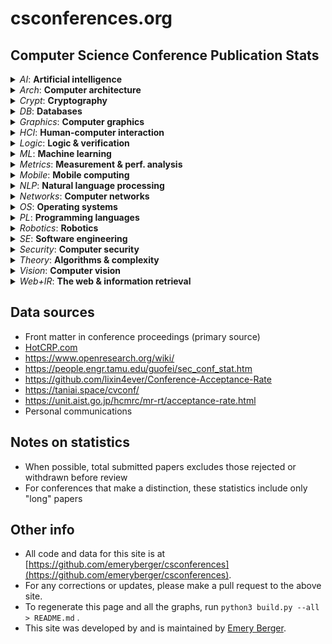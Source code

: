 # csconferences.org

## Computer Science Conference Publication Stats


<details>
<summary>
<em>AI</em>: <b>Artificial intelligence</b>
</summary>
<A NAME="AAAI">
<B>AAAI</B><br />
<IMG SRC="https://github.com/emeryberger/csconferences/blob/main/graphs/AAAI.png?raw=true" WIDTH="500">
</A>
<A NAME="IJCAI">
<B>IJCAI</B><br />
<IMG SRC="https://github.com/emeryberger/csconferences/blob/main/graphs/IJCAI.png?raw=true" WIDTH="500">
</A>
</details>

<details>
<summary>
<em>Arch</em>: <b>Computer architecture</b>
</summary>
<A NAME="ASPLOS">
<B>ASPLOS</B><br />
<IMG SRC="https://github.com/emeryberger/csconferences/blob/main/graphs/ASPLOS.png?raw=true" WIDTH="500">
</A>
<A NAME="HPCA">
<B>HPCA</B><br />
<IMG SRC="https://github.com/emeryberger/csconferences/blob/main/graphs/HPCA.png?raw=true" WIDTH="500">
</A>
<A NAME="ISCA">
<B>ISCA</B><br />
<IMG SRC="https://github.com/emeryberger/csconferences/blob/main/graphs/ISCA.png?raw=true" WIDTH="500">
</A>
<A NAME="MICRO">
<B>MICRO</B><br />
<IMG SRC="https://github.com/emeryberger/csconferences/blob/main/graphs/MICRO.png?raw=true" WIDTH="500">
</A>
</details>

<details>
<summary>
<em>Crypt</em>: <b>Cryptography</b>
</summary>
<A NAME="CRYPTO">
<B>CRYPTO</B><br />
<IMG SRC="https://github.com/emeryberger/csconferences/blob/main/graphs/CRYPTO.png?raw=true" WIDTH="500">
</A>
<A NAME="EuroCrypt">
<B>EuroCrypt</B><br />
<IMG SRC="https://github.com/emeryberger/csconferences/blob/main/graphs/EuroCrypt.png?raw=true" WIDTH="500">
</A>
</details>

<details>
<summary>
<em>DB</em>: <b>Databases</b>
</summary>
<A NAME="ICDE">
<B>ICDE</B><br />
<IMG SRC="https://github.com/emeryberger/csconferences/blob/main/graphs/ICDE.png?raw=true" WIDTH="500">
</A>
<A NAME="PODS">
<B>PODS</B><br />
<IMG SRC="https://github.com/emeryberger/csconferences/blob/main/graphs/PODS.png?raw=true" WIDTH="500">
</A>
<A NAME="SIGMOD">
<B>SIGMOD</B><br />
<IMG SRC="https://github.com/emeryberger/csconferences/blob/main/graphs/SIGMOD.png?raw=true" WIDTH="500">
</A>
<A NAME="VLDB">
<B>VLDB</B><br />
<IMG SRC="https://github.com/emeryberger/csconferences/blob/main/graphs/VLDB.png?raw=true" WIDTH="500">
</A>
</details>

<details>
<summary>
<em>Graphics</em>: <b>Computer graphics</b>
</summary>
<A NAME="SIGGRAPH">
<B>SIGGRAPH</B><br />
<IMG SRC="https://github.com/emeryberger/csconferences/blob/main/graphs/SIGGRAPH.png?raw=true" WIDTH="500">
</A>
</details>

<details>
<summary>
<em>HCI</em>: <b>Human-computer interaction</b>
</summary>
<A NAME="CHI">
<B>CHI</B><br />
<IMG SRC="https://github.com/emeryberger/csconferences/blob/main/graphs/CHI.png?raw=true" WIDTH="500">
</A>
</details>

<details>
<summary>
<em>Logic</em>: <b>Logic & verification</b>
</summary>
<A NAME="CAV">
<B>CAV</B><br />
<IMG SRC="https://github.com/emeryberger/csconferences/blob/main/graphs/CAV.png?raw=true" WIDTH="500">
</A>
<A NAME="LICS">
<B>LICS</B><br />
<IMG SRC="https://github.com/emeryberger/csconferences/blob/main/graphs/LICS.png?raw=true" WIDTH="500">
</A>
</details>

<details>
<summary>
<em>ML</em>: <b>Machine learning</b>
</summary>
<A NAME="ICLR">
<B>ICLR</B><br />
<IMG SRC="https://github.com/emeryberger/csconferences/blob/main/graphs/ICLR.png?raw=true" WIDTH="500">
</A>
<A NAME="ICML">
<B>ICML</B><br />
<IMG SRC="https://github.com/emeryberger/csconferences/blob/main/graphs/ICML.png?raw=true" WIDTH="500">
</A>
<A NAME="NeurIPS">
<B>NeurIPS</B><br />
<IMG SRC="https://github.com/emeryberger/csconferences/blob/main/graphs/NeurIPS.png?raw=true" WIDTH="500">
</A>
</details>

<details>
<summary>
<em>Metrics</em>: <b>Measurement & perf. analysis</b>
</summary>
<A NAME="IMC">
<B>IMC</B><br />
<IMG SRC="https://github.com/emeryberger/csconferences/blob/main/graphs/IMC.png?raw=true" WIDTH="500">
</A>
<A NAME="SIGMETRICS">
<B>SIGMETRICS</B><br />
<IMG SRC="https://github.com/emeryberger/csconferences/blob/main/graphs/SIGMETRICS.png?raw=true" WIDTH="500">
</A>
</details>

<details>
<summary>
<em>Mobile</em>: <b>Mobile computing</b>
</summary>
<A NAME="MobiCom">
<B>MobiCom</B><br />
<IMG SRC="https://github.com/emeryberger/csconferences/blob/main/graphs/MobiCom.png?raw=true" WIDTH="500">
</A>
</details>

<details>
<summary>
<em>NLP</em>: <b>Natural language processing</b>
</summary>
<A NAME="ACL">
<B>ACL</B><br />
<IMG SRC="https://github.com/emeryberger/csconferences/blob/main/graphs/ACL.png?raw=true" WIDTH="500">
</A>
<A NAME="EMNLP">
<B>EMNLP</B><br />
<IMG SRC="https://github.com/emeryberger/csconferences/blob/main/graphs/EMNLP.png?raw=true" WIDTH="500">
</A>
</details>

<details>
<summary>
<em>Networks</em>: <b>Computer networks</b>
</summary>
<A NAME="NSDI">
<B>NSDI</B><br />
<IMG SRC="https://github.com/emeryberger/csconferences/blob/main/graphs/NSDI.png?raw=true" WIDTH="500">
</A>
<A NAME="SIGCOMM">
<B>SIGCOMM</B><br />
<IMG SRC="https://github.com/emeryberger/csconferences/blob/main/graphs/SIGCOMM.png?raw=true" WIDTH="500">
</A>
</details>

<details>
<summary>
<em>OS</em>: <b>Operating systems</b>
</summary>
<A NAME="EuroSys">
<B>EuroSys</B><br />
<IMG SRC="https://github.com/emeryberger/csconferences/blob/main/graphs/EuroSys.png?raw=true" WIDTH="500">
</A>
<A NAME="FAST">
<B>FAST</B><br />
<IMG SRC="https://github.com/emeryberger/csconferences/blob/main/graphs/FAST.png?raw=true" WIDTH="500">
</A>
<A NAME="OSDI">
<B>OSDI</B><br />
<IMG SRC="https://github.com/emeryberger/csconferences/blob/main/graphs/OSDI.png?raw=true" WIDTH="500">
</A>
<A NAME="SOSP">
<B>SOSP</B><br />
<IMG SRC="https://github.com/emeryberger/csconferences/blob/main/graphs/SOSP.png?raw=true" WIDTH="500">
</A>
<A NAME="USENIX-ATC">
<B>USENIX-ATC</B><br />
<IMG SRC="https://github.com/emeryberger/csconferences/blob/main/graphs/USENIX-ATC.png?raw=true" WIDTH="500">
</A>
</details>

<details>
<summary>
<em>PL</em>: <b>Programming languages</b>
</summary>
<A NAME="CC">
<B>CC</B><br />
<IMG SRC="https://github.com/emeryberger/csconferences/blob/main/graphs/CC.png?raw=true" WIDTH="500">
</A>
<A NAME="CGO">
<B>CGO</B><br />
<IMG SRC="https://github.com/emeryberger/csconferences/blob/main/graphs/CGO.png?raw=true" WIDTH="500">
</A>
<A NAME="ECOOP">
<B>ECOOP</B><br />
<IMG SRC="https://github.com/emeryberger/csconferences/blob/main/graphs/ECOOP.png?raw=true" WIDTH="500">
</A>
<A NAME="ICFP">
<B>ICFP</B><br />
<IMG SRC="https://github.com/emeryberger/csconferences/blob/main/graphs/ICFP.png?raw=true" WIDTH="500">
</A>
<A NAME="ISMM">
<B>ISMM</B><br />
<IMG SRC="https://github.com/emeryberger/csconferences/blob/main/graphs/ISMM.png?raw=true" WIDTH="500">
</A>
<A NAME="OOPSLA">
<B>OOPSLA</B><br />
<IMG SRC="https://github.com/emeryberger/csconferences/blob/main/graphs/OOPSLA.png?raw=true" WIDTH="500">
</A>
<A NAME="PLDI">
<B>PLDI</B><br />
<IMG SRC="https://github.com/emeryberger/csconferences/blob/main/graphs/PLDI.png?raw=true" WIDTH="500">
</A>
<A NAME="POPL">
<B>POPL</B><br />
<IMG SRC="https://github.com/emeryberger/csconferences/blob/main/graphs/POPL.png?raw=true" WIDTH="500">
</A>
<A NAME="PPoPP">
<B>PPoPP</B><br />
<IMG SRC="https://github.com/emeryberger/csconferences/blob/main/graphs/PPoPP.png?raw=true" WIDTH="500">
</A>
</details>

<details>
<summary>
<em>Robotics</em>: <b>Robotics</b>
</summary>
<A NAME="ICRA">
<B>ICRA</B><br />
<IMG SRC="https://github.com/emeryberger/csconferences/blob/main/graphs/ICRA.png?raw=true" WIDTH="500">
</A>
<A NAME="IROS">
<B>IROS</B><br />
<IMG SRC="https://github.com/emeryberger/csconferences/blob/main/graphs/IROS.png?raw=true" WIDTH="500">
</A>
</details>

<details>
<summary>
<em>SE</em>: <b>Software engineering</b>
</summary>
<A NAME="ASE">
<B>ASE</B><br />
<IMG SRC="https://github.com/emeryberger/csconferences/blob/main/graphs/ASE.png?raw=true" WIDTH="500">
</A>
<A NAME="FSE">
<B>FSE</B><br />
<IMG SRC="https://github.com/emeryberger/csconferences/blob/main/graphs/FSE.png?raw=true" WIDTH="500">
</A>
<A NAME="ICSE">
<B>ICSE</B><br />
<IMG SRC="https://github.com/emeryberger/csconferences/blob/main/graphs/ICSE.png?raw=true" WIDTH="500">
</A>
<A NAME="ISSTA">
<B>ISSTA</B><br />
<IMG SRC="https://github.com/emeryberger/csconferences/blob/main/graphs/ISSTA.png?raw=true" WIDTH="500">
</A>
</details>

<details>
<summary>
<em>Security</em>: <b>Computer security</b>
</summary>
<A NAME="CCS">
<B>CCS</B><br />
<IMG SRC="https://github.com/emeryberger/csconferences/blob/main/graphs/CCS.png?raw=true" WIDTH="500">
</A>
<A NAME="NDSS">
<B>NDSS</B><br />
<IMG SRC="https://github.com/emeryberger/csconferences/blob/main/graphs/NDSS.png?raw=true" WIDTH="500">
</A>
<A NAME="Oakland">
<B>Oakland</B><br />
<IMG SRC="https://github.com/emeryberger/csconferences/blob/main/graphs/Oakland.png?raw=true" WIDTH="500">
</A>
<A NAME="UsenixSec">
<B>UsenixSec</B><br />
<IMG SRC="https://github.com/emeryberger/csconferences/blob/main/graphs/UsenixSec.png?raw=true" WIDTH="500">
</A>
</details>

<details>
<summary>
<em>Theory</em>: <b>Algorithms & complexity</b>
</summary>
<A NAME="FOCS">
<B>FOCS</B><br />
<IMG SRC="https://github.com/emeryberger/csconferences/blob/main/graphs/FOCS.png?raw=true" WIDTH="500">
</A>
<A NAME="SODA">
<B>SODA</B><br />
<IMG SRC="https://github.com/emeryberger/csconferences/blob/main/graphs/SODA.png?raw=true" WIDTH="500">
</A>
<A NAME="STOC">
<B>STOC</B><br />
<IMG SRC="https://github.com/emeryberger/csconferences/blob/main/graphs/STOC.png?raw=true" WIDTH="500">
</A>
</details>

<details>
<summary>
<em>Vision</em>: <b>Computer vision</b>
</summary>
<A NAME="CVPR">
<B>CVPR</B><br />
<IMG SRC="https://github.com/emeryberger/csconferences/blob/main/graphs/CVPR.png?raw=true" WIDTH="500">
</A>
<A NAME="ECCV">
<B>ECCV</B><br />
<IMG SRC="https://github.com/emeryberger/csconferences/blob/main/graphs/ECCV.png?raw=true" WIDTH="500">
</A>
<A NAME="ICCV">
<B>ICCV</B><br />
<IMG SRC="https://github.com/emeryberger/csconferences/blob/main/graphs/ICCV.png?raw=true" WIDTH="500">
</A>
</details>

<details>
<summary>
<em>Web+IR</em>: <b>The web & information retrieval</b>
</summary>
<A NAME="SIGIR">
<B>SIGIR</B><br />
<IMG SRC="https://github.com/emeryberger/csconferences/blob/main/graphs/SIGIR.png?raw=true" WIDTH="500">
</A>
<A NAME="WSDM">
<B>WSDM</B><br />
<IMG SRC="https://github.com/emeryberger/csconferences/blob/main/graphs/WSDM.png?raw=true" WIDTH="500">
</A>
</details>


## Data sources

* Front matter in conference proceedings (primary source)
* [HotCRP.com](https://hotcrp.com)
* https://www.openresearch.org/wiki/
* https://people.engr.tamu.edu/guofei/sec_conf_stat.htm
* https://github.com/lixin4ever/Conference-Acceptance-Rate
* https://taniai.space/cvconf/
* https://unit.aist.go.jp/hcmrc/mr-rt/acceptance-rate.html
* Personal communications

## Notes on statistics

* When possible, total submitted papers excludes those rejected or withdrawn before review
* For conferences that make a distinction, these statistics include only "long" papers

## Other info

* All code and data for this site is at [https://github.com/emeryberger/csconferences](https://github.com/emeryberger/csconferences).
* For any corrections or updates, please make a pull request to the above site.
* To regenerate this page and all the graphs, run `python3 build.py --all > README.md` .
* This site was developed by and is maintained by [Emery Berger](https://github.com/emeryberger).

